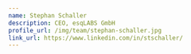 ```yaml
---
name: Stephan Schaller
description: CEO, esqLABS GmbH
profile_url: /img/team/stephan-schaller.jpg
link_url: https://www.linkedin.com/in/stschaller/
---
```

